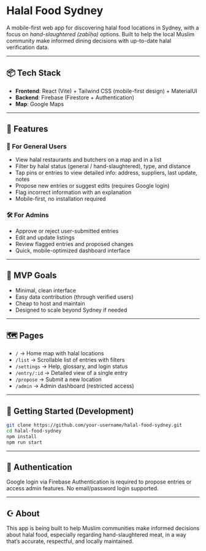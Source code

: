 # Halal Food Sydney

A mobile-first web app for discovering halal food locations in Sydney, with a focus on *hand-slaughtered (zabīḥa)* options. Built to help the local Muslim community make informed dining decisions with up-to-date halal verification data.

---

## 📦 Tech Stack

- **Frontend**: React (Vite) + Tailwind CSS (mobile-first design) + MaterialUI
- **Backend**: Firebase (Firestore + Authentication)
- **Map**: Google Maps

---

## 🌟 Features

### 🧍 For General Users
- View halal restaurants and butchers on a map and in a list
- Filter by halal status (general / hand-slaughtered), type, and distance
- Tap pins or entries to view detailed info: address, suppliers, last update, notes
- Propose new entries or suggest edits (requires Google login)
- Flag incorrect information with an explanation
- Mobile-first, no installation required

### 🛠️ For Admins
- Approve or reject user-submitted entries
- Edit and update listings
- Review flagged entries and proposed changes
- Quick, mobile-optimized dashboard interface

---

## 🚧 MVP Goals

- Minimal, clean interface
- Easy data contribution (through verified users)
- Cheap to host and maintain
- Designed to scale beyond Sydney if needed

---

## 🗺️ Pages

- `/` → Home map with halal locations
- `/list` → Scrollable list of entries with filters
- `/settings` → Help, glossary, and login status
- `/entry/:id` → Detailed view of a single entry
- `/propose` → Submit a new location
- `/admin` → Admin dashboard (restricted access)

---

## 🚀 Getting Started (Development)

```bash
git clone https://github.com/your-username/halal-food-sydney.git
cd halal-food-sydney
npm install
npm run start
```

---

## 🔐 Authentication

Google login via Firebase Authentication is required to propose entries or access admin features. No email/password login supported.

---

## ☪️ About

This app is being built to help Muslim communities make informed decisions about halal food, especially regarding hand-slaughtered meat, in a way that’s accurate, respectful, and locally maintained.